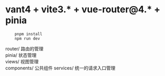 vant4 + vite3.* + vue-router@4.* + pinia
===

```
    pnpm install   
    npm run dev
```

router/         路由的管理    
pinia/          状态管理     
views/          视图管理   
components/     公共组件
services/       统一的请求入口管理      

